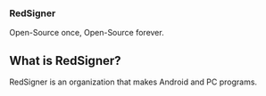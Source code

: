 ### RedSigner

Open-Source once, Open-Source forever.


## What is RedSigner?

RedSigner is an organization that makes Android and PC programs.
